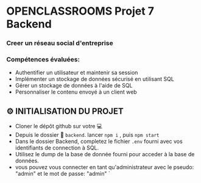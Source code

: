 # OPENCLASSROOMS Projet 7 Backend
### Creer un réseau social d'entreprise


### Compétences évaluées:
 
  - Authentifier un utilisateur et maintenir sa session
  - Implémenter un stockage de données sécurisé en utilisant SQL
  - Gérer un stockage de données à l'aide de SQL
  - Personnaliser le contenu envoyé à un client web



 

## :gear: INITIALISATION DU PROJET
* Cloner le dépôt github sur votre :computer:
* Depuis le dossier :file_folder: `backend`. lancer `npm i` , puis `npm start` 
* Dans le dossier Backend, completez le fichier `.env` fourni  avec vos identifiants de connection à SQL.
* Utilisez le dump de la base de donnée fourni pour acceder à la base de données.
* vous pouvez vous connecter en tant qu'administrateur avec le pseudo: "admin" et le mot de passe: "admin"
`
